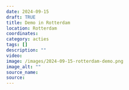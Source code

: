 ```yaml
---
date: 2024-09-15
draft: TRUE
title: Demo in Rotterdam
location: Rotterdam
coordinates: 
category: acties
tags: []
description: ""
video: 
image: /images/2024-09-15-rotterdam-demo.png
image_alt: ""
source_name: 
source: 
---
```

